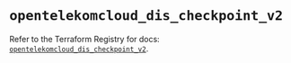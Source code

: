 # `opentelekomcloud_dis_checkpoint_v2`

Refer to the Terraform Registry for docs: [`opentelekomcloud_dis_checkpoint_v2`](https://registry.terraform.io/providers/opentelekomcloud/opentelekomcloud/1.36.26/docs/resources/dis_checkpoint_v2).
